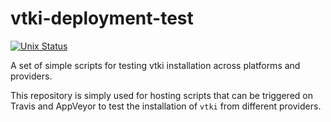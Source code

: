 # vtki-deployment-test

[![Unix Status](https://img.shields.io/travis/vtkiorg/vtki-deployment-test/master.svg?label=build&logo=travis)](https://travis-ci.org/vtkiorg/vtki-deployment-test)

A set of simple scripts for testing vtki installation across platforms and providers.

This repository is simply used for hosting scripts that can be triggered on Travis and 
AppVeyor to test the installation of `vtki` from different providers.
